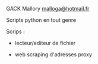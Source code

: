 GACK Mallory malloga@hotmail.fr

Scripts python en tout genre


Scrips : 

- lecteur/editeur de fichier

- web scraping d'adresses proxy
